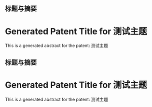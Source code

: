 

## 标题与摘要

# Generated Patent Title for 测试主题

This is a generated abstract for the patent: 测试主题


## 标题与摘要

# Generated Patent Title for 测试主题

This is a generated abstract for the patent: 测试主题
